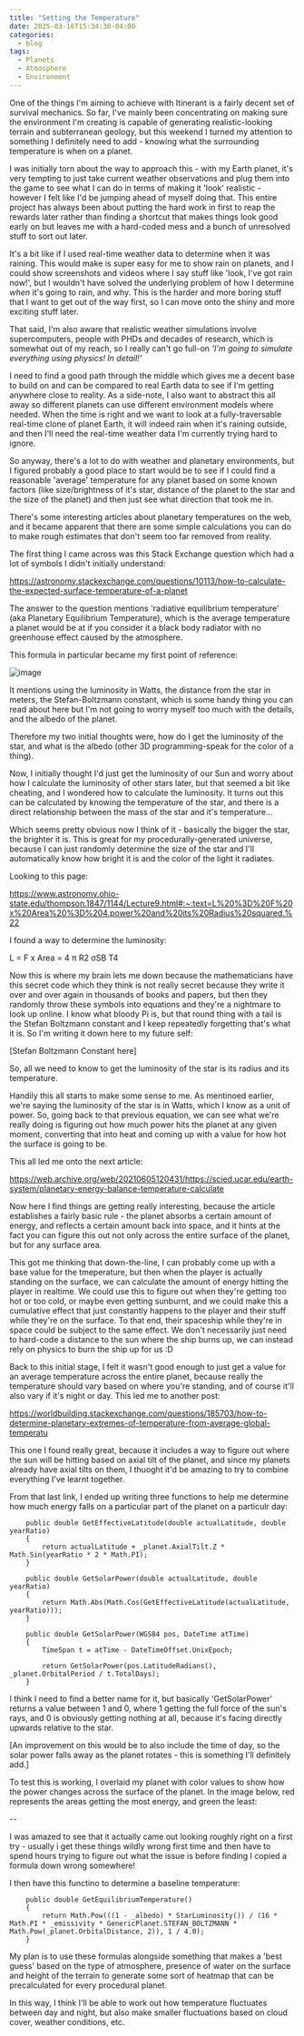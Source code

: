 ```yaml
---
title: "Setting the Temperature"
date: 2025-03-16T15:34:30-04:00
categories:
  - blog
tags:
  - Planets
  - Atmosphere
  - Environment
---
```


One of the things I'm aiming to achieve with Itinerant is a fairly decent set of survival mechanics. So far, I've mainly been concentrating on making sure the environment I'm creating is capable of generating realistic-looking terrain and subterranean geology, but this weekend I turned my attention to something I definitely need to add - knowing what the surrounding temperature is when on a planet.

I was initially torn about the way to approach this - with my Earth planet, it's very tempting to just take current weather observations and plug them into the game to see what I can do in terms of making it 'look' realistic - however I felt like I'd be jumping ahead of myself doing that. This entire project has always been about putting the hard work in first to reap the rewards later rather than finding a shortcut that makes things look good early on but leaves me with a hard-coded mess and a bunch of unresolved stuff to sort out later.

It's a bit like if I used real-time weather data to determine when it was raining. This would make is super easy for me to show rain on planets, and I could show screenshots and videos where I say stuff like 'look, I've got rain now!', but I wouldn't have solved the underlying problem of how I determine *when* it's going to rain, and why. This is the harder and more boring stuff that I want to get out of the way first, so I can move onto the shiny and more exciting stuff later.

That said, I'm also aware that realistic weather simulations involve supercomputers, people with PHDs and decades of research, which is somewhat out of my reach, so I really can't go full-on *'I'm going to simulate everything using physics! In detail!'*

I need to find a good path through the middle which gives me a decent base to build on and can be compared to real Earth data to see if I'm getting anywhere close to reality. As a side-note, I also want to abstract this all away so different planets can use different environment models where needed. When the time is right and we want to look at a fully-traversable real-time clone of planet Earth, it will indeed rain when it's raining outside, and then I'll need the real-time weather data I'm currently trying hard to ignore.

So anyway, there's a lot to do with weather and planetary environments, but I figured probably a good place to start would be to see if I could find a reasonable 'average' temperature for any planet based on some known factors (like size/brightness of it's star, distance of the planet to the star and the size of the planet) and then just see what direction that took me in.

There's some interesting articles about planetary temperatures on the web, and it became apparent that there are some simple calculations you can do to make rough estimates that don't seem too far removed from reality.

The first thing I came across was this Stack Exchange question which had a lot of symbols I didn't initially understand:

https://astronomy.stackexchange.com/questions/10113/how-to-calculate-the-expected-surface-temperature-of-a-planet

The answer to the question mentions 'radiative equilibrium temperature' (aka Planetary Equilibrium Temperature), which is the average temperature a planet would be at if you consider it a black body radiator with no greenhouse effect caused by the atmosphere.

This formula in particular became my first point of reference:

![image](https://github.com/user-attachments/assets/aff2c930-e189-4387-ba5f-bff79ddf8499)


It mentions using the luminosity in Watts, the distance from the star in meters, the Stefan-Boltzmann constant, which is some handy thing
you can read about here but I'm not going to worry myself too much with the details, and the albedo of the planet.

Therefore my two initial thoughts were, how do I get the luminosity of the star, and what is the albedo (other 3D programming-speak for the
color of a thing).

Now, I initially thought I'd just get the luminosity of our Sun and worry about how I calculate the luminosity of other stars later, but that
seemed a bit like cheating, and I wondered how to calculate the luminosity. It turns out this can be calculated by knowing the temperature of
the star, and there is a direct relationship between the mass of the star and it's temperature...

Which seems pretty obvious now I think of it - basically the bigger the star, the brighter it is. This is great for my procedurally-generated universe, because I can just randomly determine the size of the star and I'll automatically know how bright it is and the color of the light it radiates.

Looking to this page:

https://www.astronomy.ohio-state.edu/thompson.1847/1144/Lecture9.html#:~:text=L%20%3D%20F%20x%20Area%20%3D%204,power%20and%20its%20Radius%20squared.%22

I found a way to determine the luminosity:

L = F x Area = 4 π R2 σSB T4

Now this is where my brain lets me down because the mathematicians have this secret code which they think is not really secret because they write it over and over again in thousands of books and papers, but then they randomly throw these symbols into equations and they're a nightmare to look up online. I know what bloody Pi is, but that round thing with a tail is the Stefan Boltzmann constant and I keep repeatedly forgetting that's what it is. So I'm writing it down here to my future self:

[Stefan Boltzmann Constant here]

So, all we need to know to get the luminosity of the star is its radius and its temperature.

Handily this all starts to make some sense to me. As mentinoed earlier, we're saying the luminosity of the star is in Watts, which I know as a unit
of power. So, going back to that previous equation, we can see what we're really doing is figuring out how much power hits the planet at any given
moment, converting that into heat and coming up with a value for how hot the surface is going to be.

This all led me onto the next article:

https://web.archive.org/web/20210605120431/https://scied.ucar.edu/earth-system/planetary-energy-balance-temperature-calculate

Now here I find things are getting really interesting, because the article establishes a fairly basic rule - the planet absorbs a certain amount
of energy, and reflects a certain amount back into space, and it hints at the fact you can figure this out not only across the entire surface of
the planet, but for any surface area.

This got me thinking that down-the-line, I can probably come up with a base value for the tmeperature, but then when the player is actually
standing on the surface, we can calculate the amount of energy hitting the player in realtime. We could use this to figure out when they're
getting too hot or too cold, or maybe even getting sunburnt, and we could make this a cumulative effect that just constantly happens to the player
and their stuff while they're on the surface. To that end, their spaceship while they're in space could be subject to the same effect. We don't
necessarily just need to hard-code a distance to the sun where the ship burns up, we can instead rely on physics to burn the ship up for us :D

Back to this initial stage, I felt it wasn't good enough to just get a value for an average temperature across the entire planet, because really
the temperature should vary based on where you're standing, and of course it'll also vary if it's night or day. This led me to another post:

https://worldbuilding.stackexchange.com/questions/185703/how-to-determine-planetary-extremes-of-temperature-from-average-global-temperatu

This one I found really great, because it includes a way to figure out where the sun will be hitting based on axial tilt of the planet, and
since my planets already have axial tilts on them, I thuoght it'd be amazing to try to combine everything I've learnt together.

From that last link, I ended up writing three functions to help me determine how much energy falls on a particular part of the planet on a
particulr day:

        public double GetEffectiveLatitude(double actualLatitude, double yearRatio)
        {
            return actualLatitude + _planet.AxialTilt.Z * Math.Sin(yearRatio * 2 * Math.PI);
        }

        public double GetSolarPower(double actualLatitude, double yearRatio)
        {
            return Math.Abs(Math.Cos(GetEffectiveLatitude(actualLatitude, yearRatio)));
        }

        public double GetSolarPower(WGS84 pos, DateTime atTime)
        {
            TimeSpan t = atTime - DateTimeOffset.UnixEpoch;

            return GetSolarPower(pos.LatitudeRadians(), _planet.OrbitalPeriod / t.TotalDays);
        }

I think I need to find a better name for it, but basically 'GetSolarPower' returns a value between 1 and 0, where 1 getting the full
force of the sun's rays, and 0 is obviously getting nothing at all, because it's facing directly upwards relative to the star.

[An improvement on this would be to also include the time of day, so the solar power falls away as the planet rotates - this is something
I'll definitely add.]

To test this is working, I overlaid my planet with color values to show how the power changes across the surface of the planet. In the
image below, red represents the areas getting the most energy, and green the least:

--

I was amazed to see that it actually came out looking roughly right on a first try - usually i get these things wildly wrong first time
and then have to spend hours trying to figure out what the issue is before finding I copied a formula down wrong somewhere!

I then have this functino to determine a baseline temperature:

        public double GetEquilibriumTemperature()
        {
            return Math.Pow(((1 - _albedo) * StarLuminosity()) / (16 * Math.PI * _emissivity * GenericPlanet.STEFAN_BOLTZMANN * Math.Pow(_planet.OrbitalDistance, 2)), 1 / 4.0);
        }


My plan is to use these formulas alongside something that makes a 'best guess' based on the type of atmosphere, presence of water
on the surface and height of the terrain to generate some sort of heatmap that can be precalculated for every procedural planet.

In this way, I think I'll be able to work out how temperature fluctuates between day and night, but also make smaller fluctuations based on
cloud cover, weather conditions, etc.
